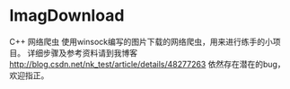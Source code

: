 # ImagDownload
C++ 网络爬虫
使用winsock编写的图片下载的网络爬虫，用来进行练手的小项目。
详细步骤及参考资料请到我博客   http://blog.csdn.net/nk_test/article/details/48277263
依然存在潜在的bug，欢迎指正。

